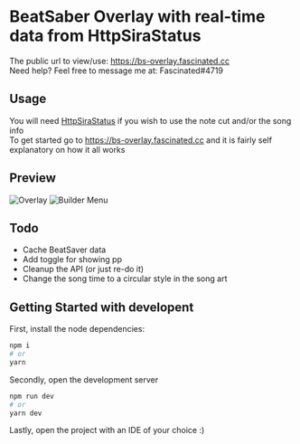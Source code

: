 # BeatSaber Overlay with real-time data from HttpSiraStatus

The public url to view/use: <https://bs-overlay.fascinated.cc></br>
Need help? Feel free to message me at: Fascinated#4719

## Usage

You will need [HttpSiraStatus](https://github.com/denpadokei/HttpSiraStatus) if you wish to use the note cut and/or the song info</br>
To get started go to <https://bs-overlay.fascinated.cc> and it is fairly self explanatory on how it all works</br>

## Preview

![Overlay](https://cdn.fascinated.cc/HCrnvhsHGG.png?raw=true)
![Builder Menu](https://cdn.fascinated.cc/QwGTQLhJsq.png?raw=true)

## Todo

- Cache BeatSaver data
- Add toggle for showing pp
- Cleanup the API (or just re-do it)
- Change the song time to a circular style in the song art

## Getting Started with developent

First, install the node dependencies:

```bash
npm i
# or
yarn
```

Secondly, open the development server

```bash
npm run dev
# or
yarn dev
```

Lastly, open the project with an IDE of your choice :)
